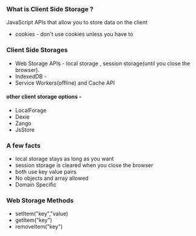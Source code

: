 ### What is Client Side Storage ?

JavaScript APIs that allow you to store data on the client

- cookies - don't use cookies unless you have to

### Client Side Storages

- Web Storage APIs - local storage , session storage(until you close the browser).
- IndexedDB -
- Service Workers(offline) and Cache API

#### other client storage options -

- LocalForage
- Dexie
- Zango
- JsStore

### A few facts

- local storage stays as long as you want
- session storage is cleared when you close the browser
- both use key value pairs
- No objects and array allowed
- Domain Specific

### Web Storage Methods

- setItem("key","value)
- getItem("key")
- removeItem("key")
